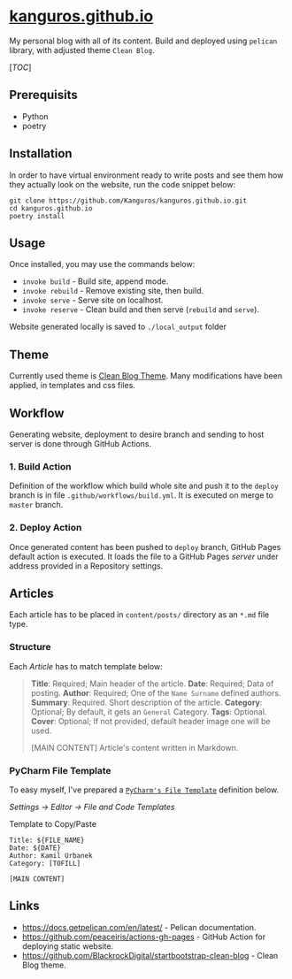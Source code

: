 # [kanguros.github.io](https://kanguros.github.io)

My personal blog with all of its content.
Build and deployed using `pelican` library, with adjusted theme `Clean Blog`.

[_TOC_]
## Prerequisits

- Python
- poetry

## Installation

In order to have virtual environment ready to write posts and see them how they actually look on the website, run the
code snippet below:

```shell
git clone https://github.com/Kanguros/kanguros.github.io.git
cd kanguros.github.io
poetry install
```

## Usage

Once installed, you may use the commands below:

- `invoke build` - Build site, append mode.
- `invoke rebuild` - Remove existing site, then build.
- `invoke serve` - Serve site on localhost.
- `invoke reserve` - Clean build and then serve (`rebuild` and `serve`).

Website generated locally is saved to `./local_output` folder

## Theme

Currently used theme is [Clean Blog Theme](https://github.com/BlackrockDigital/startbootstrap-clean-blog).
Many modifications have been applied, in templates and css files.

## Workflow

Generating website, deployment to desire branch and sending to host server is done through GitHub Actions.

### 1. Build Action

Definition of the workflow which build whole site and push it to the `deploy` branch is in
file `.github/workflows/build.yml`. It is executed on merge to `master` branch.

### 2. Deploy Action

Once generated content has been pushed to `deploy` branch, GitHub Pages default action is executed. It loads the file to
a GitHub Pages _server_ under address provided in a Repository settings.

## Articles

Each article has to be placed in `content/posts/` directory as an `*.md` file type.

### Structure

Each _Article_ has to match template below:

> **Title**: Required; Main header of the article.
> **Date**: Required; Data of posting.
> **Author**: Required; One of the `Name Surname` defined authors.
> **Summary**: Required. Short description of the article.
> **Category**: Optional; By default, it gets an `General` Category.
> **Tags**: Optional.
> **Cover**: Optional; If not provided, default header image one will be used.
>
> [MAIN CONTENT]
> Article's content written in Markdown.

### PyCharm File Template

To easy myself, I've prepared a [`PyCharm's File Template`](https://www.jetbrains.com/help/pycharm/using-file-and-code-templates.html) definition below.

_Settings -> Editor -> File and Code Templates_

Template to Copy/Paste

```
Title: ${FILE_NAME}
Date: ${DATE}
Author: Kamil Urbanek
Category: [TOFILL]

[MAIN CONTENT]
```

## Links

- https://docs.getpelican.com/en/latest/ - Pelican documentation.
- https://github.com/peaceiris/actions-gh-pages - GitHub Action for deploying static website.
- https://github.com/BlackrockDigital/startbootstrap-clean-blog - Clean Blog theme.


